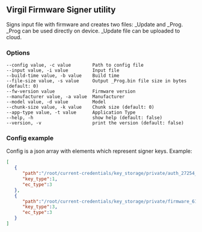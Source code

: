 ## Virgil Firmware Signer utility
Signs input file with firmware and creates two files: _Update and _Prog.
_Prog can be used directly on device. _Update file can be uploaded to cloud.

### Options
```
--config value, -c value        Path to config file
--input value, -i value         Input file
--build-time value, -b value    Build time
--file-size value, -s value     Output _Prog.bin file size in bytes (default: 0)
--fw-version value              Firmware version
--manufacturer value, -a value  Manufacturer
--model value, -d value         Model
--chunk-size value, -k value    Chunk size (default: 0)
--app-type value, -t value      Application Type
--help, -h                      show help (default: false)
--version, -v                   print the version (default: false)
```

### Config example
Config is a json array with elements which represent signer keys. Example:
```json
[  
   {  
      "path":"/root/current-credentials/key_storage/private/auth_27254_auth2.key",
      "key_type":1,
      "ec_type":3
   },
   {  
      "path":"/root/current-credentials/key_storage/private/firmware_61777_firmware2.key",
      "key_type":3,
      "ec_type":3
   }
]
```
